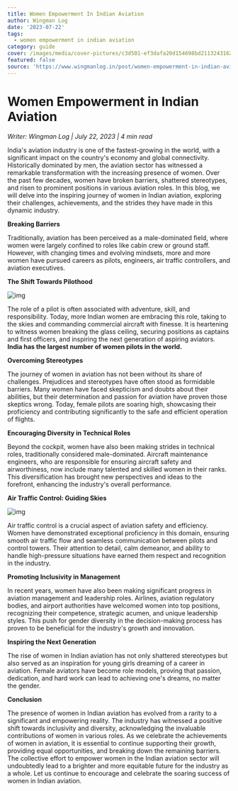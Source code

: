 ```yaml
---
title: Women Empowerment In Indian Aviation
author: Wingman Log
date: '2023-07-22'
tags:
  - women empowerment in indian aviation
category: guide
cover: /images/media/cover-pictures/c3d501-ef3dafa20d154698bd21132431627a03-mv2-6238a043.jpg
featured: false
source: 'https://www.wingmanlog.in/post/women-empowerment-in-indian-aviation'
---
```


# Women Empowerment in Indian Aviation

*Writer: Wingman Log | July 22, 2023 | 4 min read*

India's aviation industry is one of the fastest-growing in the world, with a significant impact on the country's economy and global connectivity. Historically dominated by men, the aviation sector has witnessed a remarkable transformation with the increasing presence of women. Over the past few decades, women have broken barriers, shattered stereotypes, and risen to prominent positions in various aviation roles. In this blog, we will delve into the inspiring journey of women in Indian aviation, exploring their challenges, achievements, and the strides they have made in this dynamic industry.

**Breaking Barriers**

Traditionally, aviation has been perceived as a male-dominated field, where women were largely confined to roles like cabin crew or ground staff. However, with changing times and evolving mindsets, more and more women have pursued careers as pilots, engineers, air traffic controllers, and aviation executives.

**The Shift Towards Pilothood**

![img](/images/media/blog-media/c3d501-c7ef5ab15ea44d7d9b37d3f27ca2625f-mv2-42253ade.jpg)

The role of a pilot is often associated with adventure, skill, and responsibility. Today, more Indian women are embracing this role, taking to the skies and commanding commercial aircraft with finesse. It is heartening to witness women breaking the glass ceiling, securing positions as captains and first officers, and inspiring the next generation of aspiring aviators. **India has the largest number of women pilots in the world.**

**Overcoming Stereotypes**

The journey of women in aviation has not been without its share of challenges. Prejudices and stereotypes have often stood as formidable barriers. Many women have faced skepticism and doubts about their abilities, but their determination and passion for aviation have proven those skeptics wrong. Today, female pilots are soaring high, showcasing their proficiency and contributing significantly to the safe and efficient operation of flights.

**Encouraging Diversity in Technical Roles**

Beyond the cockpit, women have also been making strides in technical roles, traditionally considered male-dominated. Aircraft maintenance engineers, who are responsible for ensuring aircraft safety and airworthiness, now include many talented and skilled women in their ranks. This diversification has brought new perspectives and ideas to the forefront, enhancing the industry's overall performance.

**Air Traffic Control: Guiding Skies**

![img](/images/media/blog-media/c3d501-36c4a805e49e4626ac672ca8cf5801f5-mv2-16a9d943.jpg)

Air traffic control is a crucial aspect of aviation safety and efficiency. Women have demonstrated exceptional proficiency in this domain, ensuring smooth air traffic flow and seamless communication between pilots and control towers. Their attention to detail, calm demeanor, and ability to handle high-pressure situations have earned them respect and recognition in the industry.

**Promoting Inclusivity in Management**

In recent years, women have also been making significant progress in aviation management and leadership roles. Airlines, aviation regulatory bodies, and airport authorities have welcomed women into top positions, recognizing their competence, strategic acumen, and unique leadership styles. This push for gender diversity in the decision-making process has proven to be beneficial for the industry's growth and innovation.

**Inspiring the Next Generation**

The rise of women in Indian aviation has not only shattered stereotypes but also served as an inspiration for young girls dreaming of a career in aviation. Female aviators have become role models, proving that passion, dedication, and hard work can lead to achieving one's dreams, no matter the gender.

**Conclusion**

The presence of women in Indian aviation has evolved from a rarity to a significant and empowering reality. The industry has witnessed a positive shift towards inclusivity and diversity, acknowledging the invaluable contributions of women in various roles. As we celebrate the achievements of women in aviation, it is essential to continue supporting their growth, providing equal opportunities, and breaking down the remaining barriers. The collective effort to empower women in the Indian aviation sector will undoubtedly lead to a brighter and more equitable future for the industry as a whole. Let us continue to encourage and celebrate the soaring success of women in Indian aviation.
